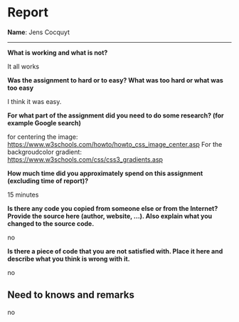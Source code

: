 # Report

**Name**: Jens Cocquyt

---

<!-- Fill out all the questions below by replacing the TODO comments. Do not remove the other markdown. Make sure to answer EACH question. -->

**What is working and what is not?**

It all works

**Was the assignment to hard or to easy? What was too hard or what was too easy**

I think it was easy.

**For what part of the assignment did you need to do some research? (for example Google search)**

for centering the image: https://www.w3schools.com/howto/howto_css_image_center.asp
For the backgroudcolor gradient: https://www.w3schools.com/css/css3_gradients.asp

**How much time did you approximately spend on this assignment (excluding time of report)?**

15 minutes

**Is there any code you copied from someone else or from the Internet? Provide the source here (author, website, ...). Also explain what you changed to the source code.**

no

**Is there a piece of code that you are not satisfied with. Place it here and describe what you think is wrong with it.**

no

## Need to knows and remarks
no